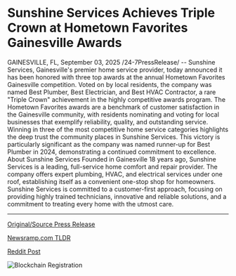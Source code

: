 # Sunshine Services Achieves Triple Crown at Hometown Favorites Gainesville Awards

GAINESVILLE, FL, September 03, 2025 /24-7PressRelease/ -- Sunshine Services, Gainesville's premier home service provider, today announced it has been honored with three top awards at the annual Hometown Favorites Gainesville competition. Voted on by local residents, the company was named Best Plumber, Best Electrician, and Best HVAC Contractor, a rare "Triple Crown" achievement in the highly competitive awards program.  The Hometown Favorites awards are a benchmark of customer satisfaction in the Gainesville community, with residents nominating and voting for local businesses that exemplify reliability, quality, and outstanding service. Winning in three of the most competitive home service categories highlights the deep trust the community places in Sunshine Services. This victory is particularly significant as the company was named runner-up for Best Plumber in 2024, demonstrating a continued commitment to excellence.  About Sunshine Services Founded in Gainesville 18 years ago, Sunshine Services is a leading, full-service home comfort and repair provider. The company offers expert plumbing, HVAC, and electrical services under one roof, establishing itself as a convenient one-stop shop for homeowners. Sunshine Services is committed to a customer-first approach, focusing on providing highly trained technicians, innovative and reliable solutions, and a commitment to treating every home with the utmost care. 

---

[Original/Source Press Release](https://www.24-7pressrelease.com/press-release/526410/sunshine-services-achieves-triple-crown-at-hometown-favorites-gainesville-awards)
                    

[Newsramp.com TLDR](https://newsramp.com/curated-news/sunshine-services-sweeps-triple-crown-in-gainesville-home-service-awards/35ac63b03a15313c04eed10224521929) 

 



[Reddit Post](https://www.reddit.com/r/AwardsAndRecognition/comments/1n7ha57/sunshine_services_sweeps_triple_crown_in/) 



![Blockchain Registration](https://cdn.newsramp.app/24-7PressRelease/qrcode/259/3/lushmKtC.webp)